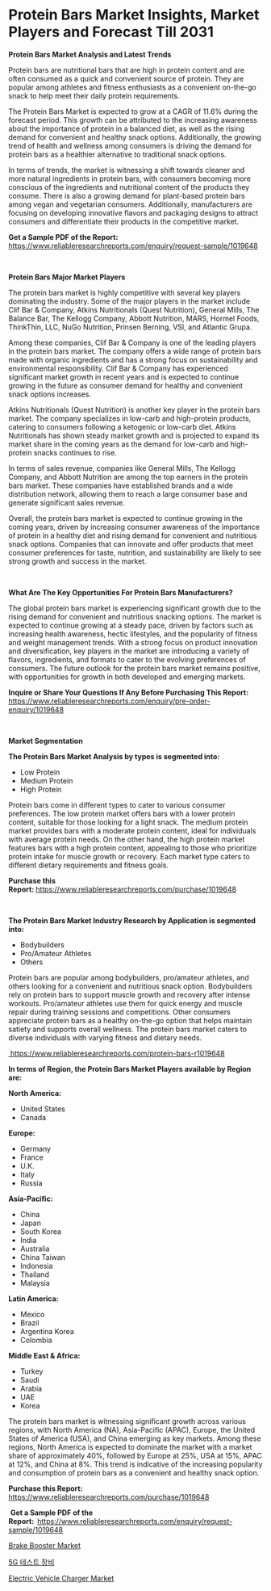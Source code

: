 <p><h1>Protein Bars Market Insights, Market Players and Forecast Till 2031</h1></p><p><strong>Protein Bars Market Analysis and Latest Trends</strong></p>
<p><p>Protein bars are nutritional bars that are high in protein content and are often consumed as a quick and convenient source of protein. They are popular among athletes and fitness enthusiasts as a convenient on-the-go snack to help meet their daily protein requirements.</p><p>The Protein Bars Market is expected to grow at a CAGR of 11.6% during the forecast period. This growth can be attributed to the increasing awareness about the importance of protein in a balanced diet, as well as the rising demand for convenient and healthy snack options. Additionally, the growing trend of health and wellness among consumers is driving the demand for protein bars as a healthier alternative to traditional snack options.</p><p>In terms of trends, the market is witnessing a shift towards cleaner and more natural ingredients in protein bars, with consumers becoming more conscious of the ingredients and nutritional content of the products they consume. There is also a growing demand for plant-based protein bars among vegan and vegetarian consumers. Additionally, manufacturers are focusing on developing innovative flavors and packaging designs to attract consumers and differentiate their products in the competitive market.</p></p>
<p><strong>Get a Sample PDF of the Report:&nbsp;</strong> <a href="https://www.reliableresearchreports.com/enquiry/request-sample/1019648">https://www.reliableresearchreports.com/enquiry/request-sample/1019648</a></p>
<p>&nbsp;</p>
<p><strong>Protein Bars Major Market Players</strong></p>
<p><p>The protein bars market is highly competitive with several key players dominating the industry. Some of the major players in the market include Clif Bar & Company, Atkins Nutritionals (Quest Nutrition), General Mills, The Balance Bar, The Kellogg Company, Abbott Nutrition, MARS, Hormel Foods, ThinkThin, LLC, NuGo Nutrition, Prinsen Berning, VSI, and Atlantic Grupa.</p><p>Among these companies, Clif Bar & Company is one of the leading players in the protein bars market. The company offers a wide range of protein bars made with organic ingredients and has a strong focus on sustainability and environmental responsibility. Clif Bar & Company has experienced significant market growth in recent years and is expected to continue growing in the future as consumer demand for healthy and convenient snack options increases.</p><p>Atkins Nutritionals (Quest Nutrition) is another key player in the protein bars market. The company specializes in low-carb and high-protein products, catering to consumers following a ketogenic or low-carb diet. Atkins Nutritionals has shown steady market growth and is projected to expand its market share in the coming years as the demand for low-carb and high-protein snacks continues to rise.</p><p>In terms of sales revenue, companies like General Mills, The Kellogg Company, and Abbott Nutrition are among the top earners in the protein bars market. These companies have established brands and a wide distribution network, allowing them to reach a large consumer base and generate significant sales revenue.</p><p>Overall, the protein bars market is expected to continue growing in the coming years, driven by increasing consumer awareness of the importance of protein in a healthy diet and rising demand for convenient and nutritious snack options. Companies that can innovate and offer products that meet consumer preferences for taste, nutrition, and sustainability are likely to see strong growth and success in the market.</p></p>
<p>&nbsp;</p>
<p><strong>What Are The Key Opportunities For Protein Bars Manufacturers?</strong></p>
<p><p>The global protein bars market is experiencing significant growth due to the rising demand for convenient and nutritious snacking options. The market is expected to continue growing at a steady pace, driven by factors such as increasing health awareness, hectic lifestyles, and the popularity of fitness and weight management trends. With a strong focus on product innovation and diversification, key players in the market are introducing a variety of flavors, ingredients, and formats to cater to the evolving preferences of consumers. The future outlook for the protein bars market remains positive, with opportunities for growth in both developed and emerging markets.</p></p>
<p><strong>Inquire or Share Your Questions If Any Before Purchasing This Report:</strong> <a href="https://www.reliableresearchreports.com/enquiry/pre-order-enquiry/1019648">https://www.reliableresearchreports.com/enquiry/pre-order-enquiry/1019648</a></p>
<p>&nbsp;</p>
<p><strong>Market Segmentation</strong></p>
<p><strong>The Protein Bars Market Analysis by types is segmented into:</strong></p>
<p><ul><li>Low Protein</li><li>Medium Protein</li><li>High Protein</li></ul></p>
<p><p>Protein bars come in different types to cater to various consumer preferences. The low protein market offers bars with a lower protein content, suitable for those looking for a light snack. The medium protein market provides bars with a moderate protein content, ideal for individuals with average protein needs. On the other hand, the high protein market features bars with a high protein content, appealing to those who prioritize protein intake for muscle growth or recovery. Each market type caters to different dietary requirements and fitness goals.</p></p>
<p><strong>Purchase this Report:&nbsp;</strong><a href="https://www.reliableresearchreports.com/purchase/1019648">https://www.reliableresearchreports.com/purchase/1019648</a></p>
<p>&nbsp;</p>
<p><strong>The Protein Bars Market Industry Research by Application is segmented into:</strong></p>
<p><ul><li>Bodybuilders</li><li>Pro/Amateur Athletes</li><li>Others</li></ul></p>
<p><p>Protein bars are popular among bodybuilders, pro/amateur athletes, and others looking for a convenient and nutritious snack option. Bodybuilders rely on protein bars to support muscle growth and recovery after intense workouts. Pro/amateur athletes use them for quick energy and muscle repair during training sessions and competitions. Other consumers appreciate protein bars as a healthy on-the-go option that helps maintain satiety and supports overall wellness. The protein bars market caters to diverse individuals with varying fitness and dietary needs.</p></p>
<p><a href="https://www.reliableresearchreports.com/protein-bars-r1019648">&nbsp;https://www.reliableresearchreports.com/protein-bars-r1019648</a></p>
<p><strong>In terms of Region, the Protein Bars Market Players available by Region are:</strong></p>
<p>
    <p> <strong> North America: </strong>
        <ul>
            <li>United States</li>
            <li>Canada</li>
        </ul>
        </p> 
    <p> <strong> Europe: </strong>
        <ul>
            <li>Germany</li>
            <li>France</li>
            <li>U.K.</li>
            <li>Italy</li>
            <li>Russia</li>
        </ul>
        </p> 
    <p> <strong> Asia-Pacific: </strong>
        <ul>
            <li>China</li>
            <li>Japan</li>
            <li>South Korea</li>
            <li>India</li>
            <li>Australia</li>
            <li>China Taiwan</li>
            <li>Indonesia</li>
            <li>Thailand</li>
            <li>Malaysia</li>
        </ul>
        </p> 
    <p> <strong> Latin America: </strong>
        <ul>
            <li>Mexico</li>
            <li>Brazil</li>
            <li>Argentina Korea</li>
            <li>Colombia</li>
        </ul>
        </p> 
    <p> <strong> Middle East & Africa: </strong>
        <ul>
            <li>Turkey</li>
            <li>Saudi</li>
            <li>Arabia</li>
            <li>UAE</li>
            <li>Korea</li>
        </ul>
    </p>
    </p>
<p><p>The protein bars market is witnessing significant growth across various regions, with North America (NA), Asia-Pacific (APAC), Europe, the United States of America (USA), and China emerging as key markets. Among these regions, North America is expected to dominate the market with a market share of approximately 40%, followed by Europe at 25%, USA at 15%, APAC at 12%, and China at 8%. This trend is indicative of the increasing popularity and consumption of protein bars as a convenient and healthy snack option.</p></p>
<p><strong>Purchase this Report: </strong><a href="https://www.reliableresearchreports.com/purchase/1019648">https://www.reliableresearchreports.com/purchase/1019648</a></p>
<p>&nbsp;<strong>Get a Sample PDF of the Report:&nbsp;&nbsp;</strong><a href="https://www.reliableresearchreports.com/enquiry/request-sample/1019648">https://www.reliableresearchreports.com/enquiry/request-sample/1019648</a></p>
<p><strong></strong></p>
<p><p><a href="https://www.linkedin.com/pulse/brake-booster-market-research-report-reveals-latest-trends-opportunities-kdzjf?trackingId=pD1YwE2ow5hhEwbIDsNp1w%3D%3D">Brake Booster Market</a></p><p><a href="https://github.com/akzkkws047661437/Market-Research-Report-List-1/blob/main/405902417519.md">5G 테스트 장비</a></p><p><a href="https://www.linkedin.com/pulse/electric-vehicle-charger-market-offers-provide-insightful-data-nocjf?trackingId=P%2BDyjAcM6%2BfjxcME3RYtmQ%3D%3D">Electric Vehicle Charger Market</a></p></p>